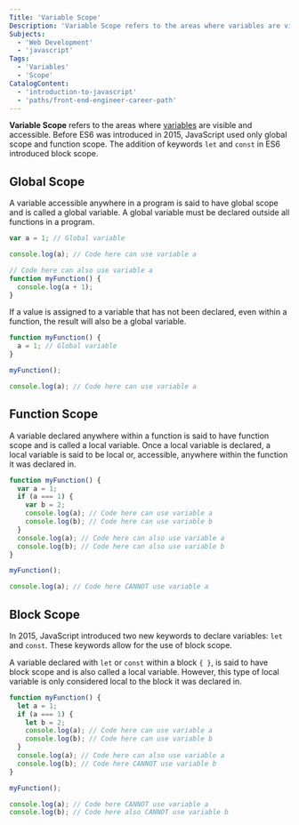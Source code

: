 ```yaml
---
Title: 'Variable Scope'
Description: 'Variable Scope refers to the areas where variables are visible and accessible.'
Subjects:
  - 'Web Development'
  - 'javascript'
Tags:
  - 'Variables'
  - 'Scope'
CatalogContent:
  - 'introduction-to-javascript'
  - 'paths/front-end-engineer-career-path'
---
```


**Variable Scope** refers to the areas where [variables](https://www.codecademy.com/resources/docs/javascript/variables) are visible and accessible. Before ES6 was introduced in 2015, JavaScript used only global scope and function scope. The addition of keywords `let` and `const` in ES6 introduced block scope.

## Global Scope

A variable accessible anywhere in a program is said to have global scope and is called a global variable. A global variable must be declared outside all functions in a program.

```javascript
var a = 1; // Global variable

console.log(a); // Code here can use variable a

// Code here can also use variable a
function myFunction() {
  console.log(a + 1);
}
```

If a value is assigned to a variable that has not been declared, even within a function, the result will also be a global variable.

```javascript
function myFunction() {
  a = 1; // Global variable
}

myFunction();

console.log(a); // Code here can use variable a
```

## Function Scope

A variable declared anywhere within a function is said to have function scope and is called a local variable. Once a local variable is declared, a local variable is said to be local or, accessible, anywhere within the function it was declared in.

```javascript
function myFunction() {
  var a = 1;
  if (a === 1) {
    var b = 2;
    console.log(a); // Code here can use variable a
    console.log(b); // Code here can use variable b
  }
  console.log(a); // Code here can also use variable a
  console.log(b); // Code here can also use variable b
}

myFunction();

console.log(a); // Code here CANNOT use variable a
```

## Block Scope

In 2015, JavaScript introduced two new keywords to declare variables: `let` and `const`. These keywords allow for the use of block scope.

A variable declared with `let` or `const` within a block `{ }`, is said to have block scope and is also called a local variable. However, this type of local variable is only considered local to the block it was declared in.

```javascript
function myFunction() {
  let a = 1;
  if (a === 1) {
    let b = 2;
    console.log(a); // Code here can use variable a
    console.log(b); // Code here can use variable b
  }
  console.log(a); // Code here can also use variable a
  console.log(b); // Code here CANNOT use variable b
}

myFunction();

console.log(a); // Code here CANNOT use variable a
console.log(b); // Code here also CANNOT use variable b
```
